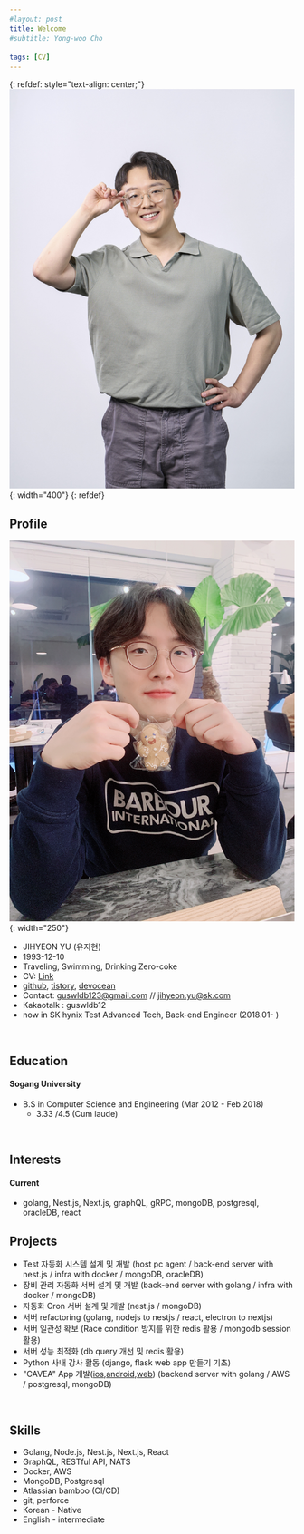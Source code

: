 ```yaml
---
#layout: post
title: Welcome
#subtitle: Yong-woo Cho

tags: [CV]
---
```


<!--
#You can write regular [markdown](http://markdowntutorial.com/) here and Jekyll will automatically convert it to a nice webpage.  I strongly encourage you to [take 5 minutes to learn how to write in markdown](http://markdowntutorial.com/) - it'll teach you how to transform regular text into bold/italics/headings/tables/etc.-->

{: refdef: style="text-align: center;"}
![Profile picture](/img/zzihyeon.jpg){: width="400"}
{: refdef}

## Profile 
![Profile picture](/img/profile.jpg){: width="250"}  
* JIHYEON YU (유지현)
* 1993-12-10  
* Traveling, Swimming, Drinking Zero-coke
* CV: [Link](https://docs.google.com/document/d/1-1tBSqpj01MTHtN_Ya4JSr7i05N6C_mC17wechabnHI/edit?usp=sharing)
* [github](https://github.com/zzihyeon), [tistory](https://zzihyeon.tistory.com/), [devocean](https://devocean.sk.com/experts/view.do?page=&boardType=&query=&ID=guswldb12&searchData=&subIndex=)
* Contact: guswldb123@gmail.com // jihyeon.yu@sk.com
* Kakaotalk : guswldb12
* now in SK hynix Test Advanced Tech, Back-end Engineer (2018.01- )

&nbsp;
## Education
#### Sogang University    
   * B.S in Computer Science and Engineering (Mar 2012 - Feb 2018)
     * 3.33 /4.5 (Cum laude)  

&nbsp;

## Interests 
#### Current
* golang, Nest.js, Next.js, graphQL, gRPC, mongoDB, postgresql, oracleDB, react
&nbsp;   

## Projects
* Test 자동화 시스템 설계 및 개발 (host pc agent / back-end server with nest.js / infra with docker / mongoDB, oracleDB)
* 장비 관리 자동화 서버 설계 및 개발 (back-end server with golang / infra with docker / mongoDB)
* 자동화 Cron 서버 설계 및 개발 (nest.js / mongoDB)
* 서버 refactoring (golang, nodejs to nestjs / react, electron to nextjs)
* 서버 일관성 확보 (Race condition 방지를 위한 redis 활용 / mongodb session 활용)
* 서버 성능 최적화 (db query 개선 및 redis 활용)
* Python 사내 강사 활동 (django, flask web app 만들기 기초)
* "CAVEA" App 개발([ios](https://apps.apple.com/kr/app/cavea-%EC%B9%B4%EB%B2%A0%EC%95%84/id1581323612),[android](https://play.google.com/store/apps/details?id=com.kr.cavea&hl=ko&gl=US),[web](https://www.cavea.kr/)) (backend server with golang / AWS / postgresql, mongoDB)


&nbsp;   

## Skills  
* Golang, Node.js, Nest.js, Next.js, React
* GraphQL, RESTful API, NATS
* Docker, AWS
* MongoDB, Postgresql
* Atlassian bamboo (CI/CD)
* git, perforce
* Korean - Native
* English - intermediate  

&nbsp;  

  


<!--
Here's a useless table:
| Number | Next number | Previous number |
| :------ |:--- | :--- |
| Five | Six | Four |
| Ten | Eleven | Nine |
| Seven | Eight | Six |
| Two | Three | One |

How about a yummy crepe?

![Crepe](http://s3-media3.fl.yelpcdn.com/bphoto/cQ1Yoa75m2yUFFbY2xwuqw/348s.jpg)

Here's a code chunk:

~~~
var foo = function(x) {
  return(x + 5);
}
foo(3)
~~~

And here is the same code with syntax highlighting:

```javascript
var foo = function(x) {
  return(x + 5);
}
foo(3)
```

And here is the same code yet again but with line numbers:

{% highlight javascript linenos %}
var foo = function(x) {
  return(x + 5);
}
foo(3)
{% endhighlight %}

## Boxes
You can add notification, warning and error boxes like this:

### Notification

{: .box-note}
**Note:** This is a notification box.

### Warning

{: .box-warning}
**Warning:** This is a warning box.

### Error

{: .box-error}
**Error:** This is an error box.

-->
